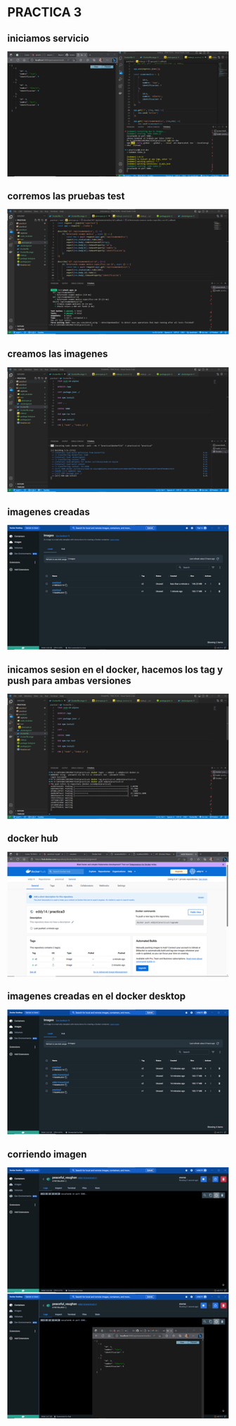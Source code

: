 # PRACTICA 3
## iniciamos servicio
![](./capturas/1.png)
## corremos las pruebas test
![](./capturas/2.png)
## creamos las imagenes
![](./capturas/3.png)
## imagenes creadas
![](./capturas/4.png)
## inicamos sesion en el docker, hacemos los tag y push para ambas versiones
![](./capturas/6.png)
## docker hub
![](./capturas/7.png)
## imagenes creadas en el docker desktop
![](./capturas/8.png)
## corriendo imagen
![](./capturas/9.png)
![](./capturas/10.png)